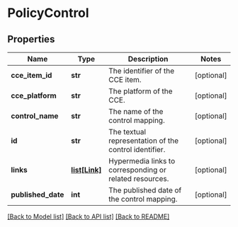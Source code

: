 # PolicyControl

## Properties
Name | Type | Description | Notes
------------ | ------------- | ------------- | -------------
**cce_item_id** | **str** | The identifier of the CCE item. | [optional] 
**cce_platform** | **str** | The platform of the CCE. | [optional] 
**control_name** | **str** | The name of the control mapping. | [optional] 
**id** | **str** | The textual representation of the control identifier. | [optional] 
**links** | [**list[Link]**](Link.md) | Hypermedia links to corresponding or related resources. | [optional] 
**published_date** | **int** | The published date of the control mapping. | [optional] 

[[Back to Model list]](../README.md#documentation-for-models) [[Back to API list]](../README.md#documentation-for-api-endpoints) [[Back to README]](../README.md)

